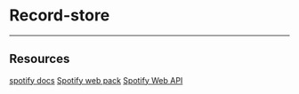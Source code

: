 # Record-store

***

## Resources

[spotify docs](https://developer.spotify.com/)
[Spotify web pack](https://www.npmjs.com/package/react-spotify-web-playback)
[Spotify Web API ](https://www.npmjs.com/package/spotify-web-api-node)

